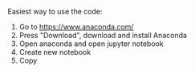 Easiest way to use the code:
1. Go to https://www.anaconda.com/
2. Press "Download", download and install Anaconda
3. Open anaconda and open jupyter notebook
4. Create new notebook
5. Copy 
